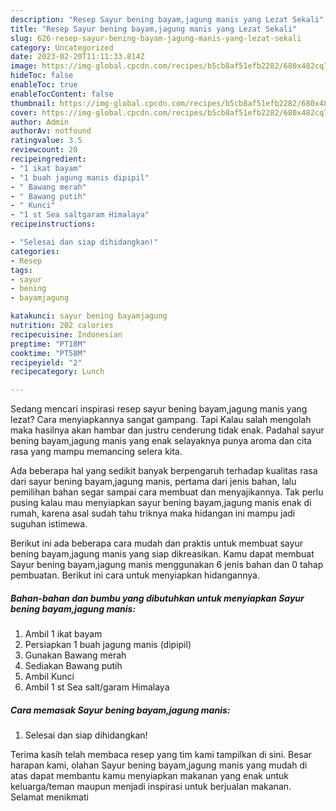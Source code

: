 ```yaml
---
description: "Resep Sayur bening bayam,jagung manis yang Lezat Sekali"
title: "Resep Sayur bening bayam,jagung manis yang Lezat Sekali"
slug: 626-resep-sayur-bening-bayam-jagung-manis-yang-lezat-sekali
category: Uncategorized
date: 2023-02-20T11:11:33.814Z
image: https://img-global.cpcdn.com/recipes/b5cb8af51efb2282/680x482cq70/sayur-bening-bayamjagung-manis-foto-resep-utama.jpg
hideToc: false
enableToc: true
enableTocContent: false
thumbnail: https://img-global.cpcdn.com/recipes/b5cb8af51efb2282/680x482cq70/sayur-bening-bayamjagung-manis-foto-resep-utama.jpg
cover: https://img-global.cpcdn.com/recipes/b5cb8af51efb2282/680x482cq70/sayur-bening-bayamjagung-manis-foto-resep-utama.jpg
author: Admin
authorAv: notfound
ratingvalue: 3.5
reviewcount: 20
recipeingredient:
- "1 ikat bayam"
- "1 buah jagung manis dipipil"
- " Bawang merah"
- " Bawang putih"
- " Kunci"
- "1 st Sea saltgaram Himalaya"
recipeinstructions:

- "Selesai dan siap dihidangkan!"
categories:
- Resep
tags:
- sayur
- bening
- bayamjagung

katakunci: sayur bening bayamjagung 
nutrition: 202 calories
recipecuisine: Indonesian
preptime: "PT18M"
cooktime: "PT58M"
recipeyield: "2"
recipecategory: Lunch

---
```



Sedang mencari inspirasi resep sayur bening bayam,jagung manis yang lezat? Cara menyiapkannya sangat gampang. Tapi Kalau salah mengolah maka hasilnya akan hambar dan justru cenderung tidak enak. Padahal sayur bening bayam,jagung manis yang enak selayaknya punya aroma dan cita rasa yang mampu memancing selera kita.




Ada beberapa hal yang sedikit banyak berpengaruh terhadap kualitas rasa dari sayur bening bayam,jagung manis, pertama dari jenis bahan, lalu pemilihan bahan segar sampai cara membuat dan menyajikannya. Tak perlu pusing kalau mau menyiapkan sayur bening bayam,jagung manis enak di rumah, karena asal sudah tahu triknya maka hidangan ini mampu jadi suguhan istimewa.


Berikut ini ada beberapa cara mudah dan praktis untuk membuat sayur bening bayam,jagung manis yang siap dikreasikan. Kamu dapat membuat Sayur bening bayam,jagung manis menggunakan 6 jenis bahan dan 0 tahap pembuatan. Berikut ini cara untuk menyiapkan hidangannya.

<!--inarticleads1-->

##### Bahan-bahan dan bumbu yang dibutuhkan untuk menyiapkan Sayur bening bayam,jagung manis:

1. Ambil 1 ikat bayam
1. Persiapkan 1 buah jagung manis (dipipil)
1. Gunakan  Bawang merah
1. Sediakan  Bawang putih
1. Ambil  Kunci
1. Ambil 1 st Sea salt/garam Himalaya




<!--inarticleads2-->

##### Cara memasak Sayur bening bayam,jagung manis:


1. Selesai dan siap dihidangkan!



Terima kasih telah membaca resep yang tim kami tampilkan di sini. Besar harapan kami, olahan Sayur bening bayam,jagung manis yang mudah di atas dapat membantu kamu menyiapkan makanan yang enak untuk keluarga/teman maupun menjadi inspirasi untuk berjualan makanan. Selamat menikmati
